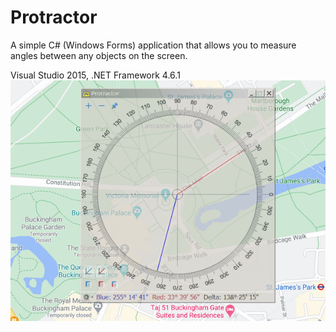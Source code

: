 # Protractor

A simple C# (Windows Forms) application that allows you to measure angles between any objects on the screen.

Visual Studio 2015, .NET Framework 4.6.1
![Screenshot](protractor.png)
